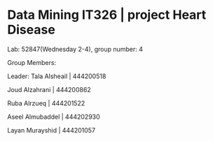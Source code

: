 # Data Mining IT326 | project Heart Disease
 Lab: 52847(Wednesday 2-4), group number: 4
 
Group Members:

Leader: Tala Alsheail | 444200518

Joud Alzahrani | 444200862

Ruba Alrzueq | 444201522

Aseel Almubaddel | 444202930

Layan Murayshid | 444201057





